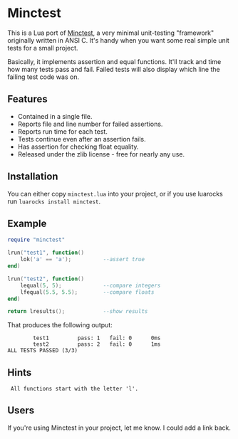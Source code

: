 # Minctest

This is a Lua port of [Minctest](https://codeplea.com/minctest), a very
minimal unit-testing "framework" originally written in ANSI C. It's handy when
you want some real simple unit tests for a small project.

Basically, it implements assertion and equal functions. It'll track and time
how many tests pass and fail. Failed tests will also display which line the
failing test code was on.

## Features

- Contained in a single file.
- Reports file and line number for failed assertions.
- Reports run time for each test.
- Tests continue even after an assertion fails.
- Has assertion for checking float equality.
- Released under the zlib license - free for nearly any use.

## Installation

You can either copy `minctest.lua` into your project, or if you use luarocks
run `luarocks install minctest`.

## Example

```lua
require "minctest"

lrun("test1", function()
    lok('a' == 'a');          --assert true
end)

lrun("test2", function()
    lequal(5, 5);             --compare integers
    lfequal(5.5, 5.5);        --compare floats
end)

return lresults();            --show results
```

That produces the following output:

            test1         pass: 1   fail: 0      0ms
            test2         pass: 2   fail: 0      1ms
    ALL TESTS PASSED (3/3)



## Hints
     All functions start with the letter 'l'.


## Users

If you're using Minctest in your project, let me know. I could add a link back.

